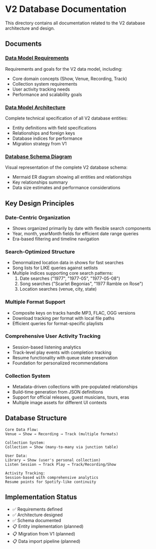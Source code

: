 # V2 Database Documentation

This directory contains all documentation related to the V2 database architecture and design.

## Documents

### [Data Model Requirements](./data-model-requirements.md)
Requirements and goals for the V2 data model, including:
- Core domain concepts (Show, Venue, Recording, Track)
- Collection system requirements
- User activity tracking needs
- Performance and scalability goals

### [Data Model Architecture](./data-model-architecture.md)
Complete technical specification of all V2 database entities:
- Entity definitions with field specifications
- Relationships and foreign keys
- Database indices for performance
- Migration strategy from V1

### [Database Schema Diagram](./database-schema-diagram.md)
Visual representation of the complete V2 database schema:
- Mermaid ER diagram showing all entities and relationships
- Key relationships summary
- Data size estimates and performance considerations

## Key Design Principles

### Date-Centric Organization
- Shows organized primarily by date with flexible search components
- Year, month, yearMonth fields for efficient date range queries
- Era-based filtering and timeline navigation

### Search-Optimized Structure
- Denormalized location data in shows for fast searches
- Song lists for LIKE queries against setlists
- Multiple indices supporting core search patterns:
  1. Date searches ("1977", "1977-05", "1977-05-08")
  2. Song searches ("Scarlet Begonias", "1977 Ramble on Rose")
  3. Location searches (venue, city, state)

### Multiple Format Support
- Composite keys on tracks handle MP3, FLAC, OGG versions
- Download tracking per format with local file paths
- Efficient queries for format-specific playlists

### Comprehensive User Activity Tracking
- Session-based listening analytics
- Track-level play events with completion tracking
- Resume functionality with queue state preservation
- Foundation for personalized recommendations

### Collection System
- Metadata-driven collections with pre-populated relationships
- Build-time generation from JSON definitions
- Support for official releases, guest musicians, tours, eras
- Multiple image assets for different UI contexts

## Database Structure

```
Core Data Flow:
Venue → Show → Recording → Track (multiple formats)

Collection System:
Collection ↔ Show (many-to-many via junction table)

User Data:
Library → Show (user's personal collection)
Listen Session → Track Play → Track/Recording/Show

Activity Tracking:
Session-based with comprehensive analytics
Resume points for Spotify-like continuity
```

## Implementation Status

- ✅ Requirements defined
- ✅ Architecture designed  
- ✅ Schema documented
- 📋 Entity implementation (planned)
- 📋 Migration from V1 (planned)
- 📋 Data import pipeline (planned)
